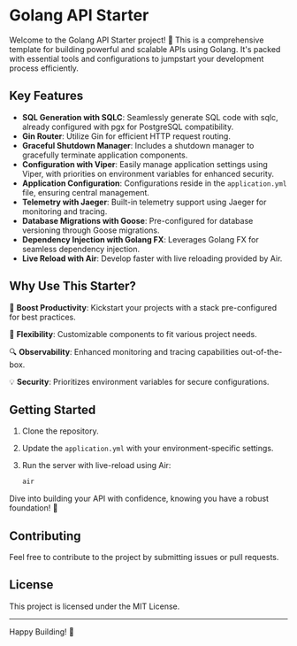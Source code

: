 # Golang API Starter

Welcome to the Golang API Starter project! 🚀 This is a comprehensive template for building powerful and scalable APIs using Golang. It's packed with essential tools and configurations to jumpstart your development process efficiently.

## Key Features

- **SQL Generation with SQLC**: Seamlessly generate SQL code with sqlc, already configured with pgx for PostgreSQL compatibility.
- **Gin Router**: Utilize Gin for efficient HTTP request routing.
- **Graceful Shutdown Manager**: Includes a shutdown manager to gracefully terminate application components.
- **Configuration with Viper**: Easily manage application settings using Viper, with priorities on environment variables for enhanced security.
- **Application Configuration**: Configurations reside in the `application.yml` file, ensuring central management.
- **Telemetry with Jaeger**: Built-in telemetry support using Jaeger for monitoring and tracing.
- **Database Migrations with Goose**: Pre-configured for database versioning through Goose migrations.
- **Dependency Injection with Golang FX**: Leverages Golang FX for seamless dependency injection.
- **Live Reload with Air**: Develop faster with live reloading provided by Air.

## Why Use This Starter?

🚀 **Boost Productivity**: Kickstart your projects with a stack pre-configured for best practices.

🔧 **Flexibility**: Customizable components to fit various project needs.

🔍 **Observability**: Enhanced monitoring and tracing capabilities out-of-the-box.

💡 **Security**: Prioritizes environment variables for secure configurations.

## Getting Started

1. Clone the repository.
2. Update the `application.yml` with your environment-specific settings.
3. Run the server with live-reload using Air:

   ```bash
   air
   ```

Dive into building your API with confidence, knowing you have a robust foundation! 🌟

## Contributing

Feel free to contribute to the project by submitting issues or pull requests.

## License

This project is licensed under the MIT License.

---

Happy Building! 🎉
